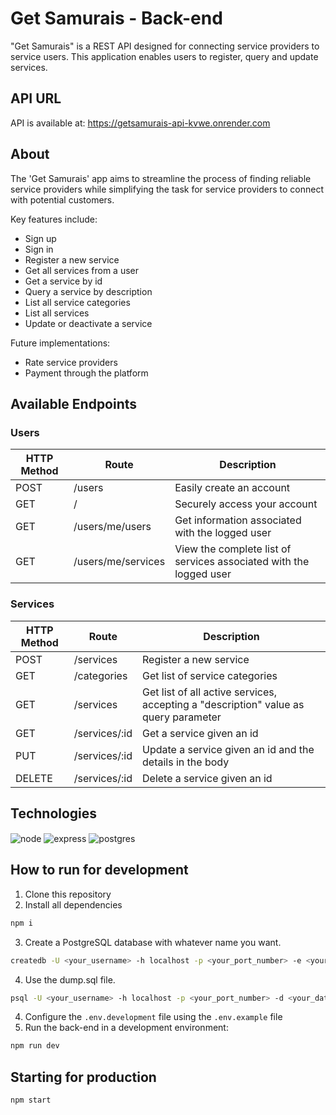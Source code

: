 # Get Samurais - Back-end

"Get Samurais" is a REST API designed for connecting service providers to service users. This application enables users to register, query and update services.

## API URL
API is available at: https://getsamurais-api-kvwe.onrender.com

## About
The 'Get Samurais' app aims to streamline the process of finding reliable service providers while simplifying the task for service providers to connect with potential customers.

Key features include:
- Sign up
- Sign in
- Register a new service
- Get all services from a user
- Get a service by id
- Query a service by description
- List all service categories
- List all services
- Update or deactivate a service

Future implementations:
- Rate service providers
- Payment through the platform

## Available Endpoints

### Users
|  HTTP Method | Route  | Description  |
|---|---|---|
| POST  | /users  | Easily create an account  |
| GET  | / | Securely access your account  |
| GET  | /users/me/users | Get information associated with the logged user  |
| GET  | /users/me/services  | View the complete list of services associated with the logged user  |

### Services
|  HTTP Method | Route  | Description  |
|---|---|---|
| POST  | /services | Register a new service  |
| GET  | /categories | Get list of service categories  |
| GET  | /services | Get list of all active services, accepting a "description" value as query parameter |
| GET  | /services/:id | Get a service given an id |
| PUT  | /services/:id | Update a service given an id and the details in the body |
| DELETE  | /services/:id | Delete a service given an id |


## Technologies
<div style="display: inline_block">
   <img align="center" alt="node" src="https://img.shields.io/badge/Node%20js-339933?style=for-the-badge&logo=nodedotjs&logoColor=white">
   <img align="center" alt="express" src="https://img.shields.io/badge/Express%20js-000000?style=for-the-badge&logo=express&logoColor=white">
   <img align="center" alt="postgres" src="https://img.shields.io/badge/PostgreSQL-316192?style=for-the-badge&logo=postgresql&logoColor=white">
</div>

## How to run for development

1. Clone this repository
2. Install all dependencies

```bash
npm i
```

3. Create a PostgreSQL database with whatever name you want. 
```bash
createdb -U <your_username> -h localhost -p <your_port_number> -e <your_database_name>
```
4. Use the dump.sql file.
```bash
psql -U <your_username> -h localhost -p <your_port_number> -d <your_database_name> -f dump.sql
```

4. Configure the `.env.development` file using the `.env.example` file
5. Run the back-end in a development environment:

```bash
npm run dev
```

## Starting for production

```bash
npm start
```
